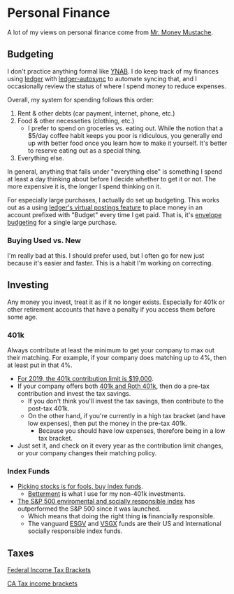 # Personal Finance

A lot of my views on personal finance come from [Mr. Money Mustache](https://www.mrmoneymustache.com).

## Budgeting

I don't practice anything formal like [YNAB](https://www.youneedabudget.com). I do keep track of my finances using [ledger](https://www.ledger-cli.org) with [ledger-autosync](https://github.com/egh/ledger-autosync) to automate syncing that, and I occasionally review the status of where I spend money to reduce expenses.

Overall, my system for spending follows this order:

1. Rent & other debts (car payment, internet, phone, etc.)
2. Food & other necesseties (clothing, etc.)
    - I prefer to spend on groceries vs. eating out. While the notion that a $5/day coffee habit keeps you poor is ridiculous, you generally end up with better food once you learn how to make it yourself. It's better to reserve eating out as a special thing.
3. Everything else.

In general, anything that falls under "everything else" is something I spend at least a day thinking about before I decide whether to get it or not. The more expensive it is, the longer I spend thinking on it.

For especially large purchases, I actually do set up budgeting. This works out as a using [ledger's virtual postings feature](https://www.ledger-cli.org/3.0/doc/ledger3.html#Virtual-postings) to place money in an account prefixed with "Budget" every time I get paid. That is, it's [envelope budgeting](https://en.wikipedia.org/wiki/Personal_budget#Envelopes) for a single large purchase.

### Buying Used vs. New

I'm really bad at this. I should prefer used, but I often go for new just because it's easier and faster. This is a habit I'm working on correcting.

## Investing

Any money you invest, treat it as if it no longer exists. Especially for 401k or other retirement accounts that have a penalty if you access them before some age.

### 401k

Always contribute at least the minimum to get your company to max out their matching.
For example, if your company does matching up to 4%, then at least put in that 4%.

- [For 2019, the 401k contribution limit is $19,000](https://www.investopedia.com/retirement/401k-contribution-limits/).
- If your company offers both [401k and Roth 401k](https://www.nerdwallet.com/blog/investing/roth-401k-vs-401k/), then do a pre-tax contribution and invest the tax savings.
    - If you don't think you'll invest the tax savings, then contribute to the post-tax 401k.
    - On the other hand, if you're currently in a high tax bracket (and have low expenses), then put the money in the pre-tax 401k.
        - Because you should have low expenses, therefore being in a low tax bracket.
- Just set it, and check on it every year as the contribution limit changes, or your company changes their matching policy.

### Index Funds

- [Picking stocks is for fools, buy index funds](https://www.mrmoneymustache.com/2011/05/18/how-to-make-money-in-the-stock-market/).
    - [Betterment](https://betterment.com) is what I use for my non-401k investments.
- [The S&P 500 enviromental and socially responsible index](https://us.spindices.com/indices/equity/sp-500-environmental-socially-responsible-index) has outperformed the S&P 500 since it was launched.
    - Which means that doing the right thing **is** financially responsible.
    - The vanguard [ESGV](https://investor.vanguard.com/etf/profile/ESGV) and [VSGX](https://investor.vanguard.com/etf/profile/VSGX) funds are their US and International socially responsible index funds.
    
## Taxes

[Federal Income Tax Brackets](https://www.nerdwallet.com/blog/taxes/federal-income-tax-brackets/)

[CA Tax income brackets](https://www.tax-brackets.org/californiataxtable)
